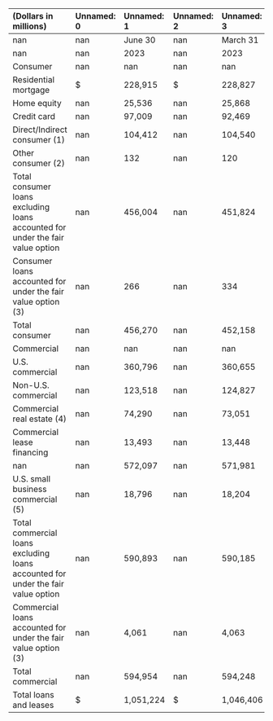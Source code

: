 | (Dollars in millions)                                                            | Unnamed: 0   | Unnamed: 1   | Unnamed: 2   | Unnamed: 3   | Unnamed: 4   | Unnamed: 5   |
|:---------------------------------------------------------------------------------|:-------------|:-------------|:-------------|:-------------|:-------------|:-------------|
| nan                                                                              | nan          | June 30      | nan          | March 31     | nan          | June 30      |
| nan                                                                              | nan          | 2023         | nan          | 2023         | nan          | 2022         |
| Consumer                                                                         | nan          | nan          | nan          | nan          | nan          | nan          |
| Residential mortgage                                                             | $            | 228,915      | $            | 228,827      | $            | 227,970      |
| Home equity                                                                      | nan          | 25,536       | nan          | 25,868       | nan          | 27,120       |
| Credit card                                                                      | nan          | 97,009       | nan          | 92,469       | nan          | 84,010       |
| Direct/Indirect consumer (1)                                                     | nan          | 104,412      | nan          | 104,540      | nan          | 108,826      |
| Other consumer (2)                                                               | nan          | 132          | nan          | 120          | nan          | 195          |
| Total consumer loans excluding loans accounted for under the fair value option   | nan          | 456,004      | nan          | 451,824      | nan          | 448,121      |
| Consumer loans accounted for under the fair value option (3)                     | nan          | 266          | nan          | 334          | nan          | 377          |
| Total consumer                                                                   | nan          | 456,270      | nan          | 452,158      | nan          | 448,498      |
| Commercial                                                                       | nan          | nan          | nan          | nan          | nan          | nan          |
| U.S. commercial                                                                  | nan          | 360,796      | nan          | 360,655      | nan          | 355,731      |
| Non-U.S. commercial                                                              | nan          | 123,518      | nan          | 124,827      | nan          | 125,796      |
| Commercial real estate (4)                                                       | nan          | 74,290       | nan          | 73,051       | nan          | 64,253       |
| Commercial lease financing                                                       | nan          | 13,493       | nan          | 13,448       | nan          | 13,612       |
| nan                                                                              | nan          | 572,097      | nan          | 571,981      | nan          | 559,392      |
| U.S. small business commercial (5)                                               | nan          | 18,796       | nan          | 18,204       | nan          | 17,757       |
| Total commercial loans excluding loans accounted for under the fair value option | nan          | 590,893      | nan          | 590,185      | nan          | 577,149      |
| Commercial loans accounted for under the fair value option (3)                   | nan          | 4,061        | nan          | 4,063        | nan          | 5,119        |
| Total commercial                                                                 | nan          | 594,954      | nan          | 594,248      | nan          | 582,268      |
| Total loans and leases                                                           | $            | 1,051,224    | $            | 1,046,406    | $            | 1,030,766    |